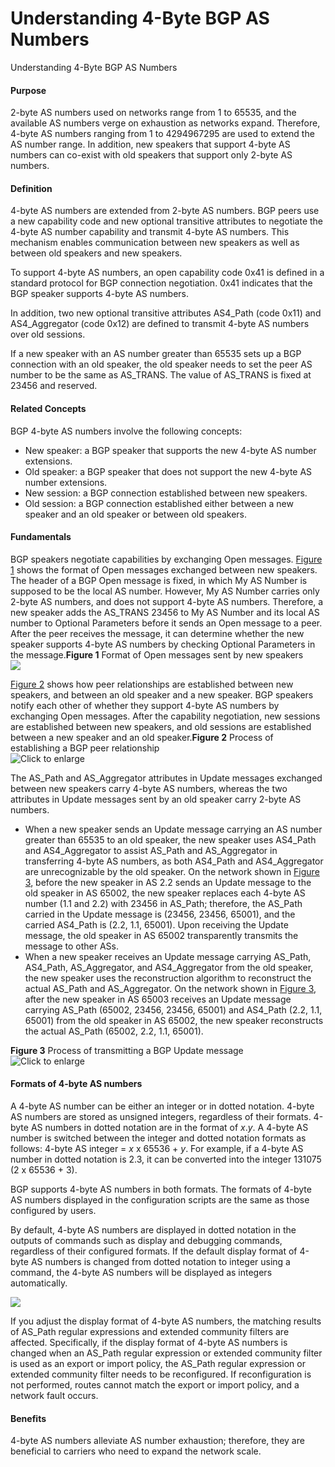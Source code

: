 Understanding 4-Byte BGP AS Numbers
===================================

Understanding 4-Byte BGP AS Numbers

#### Purpose

2-byte AS numbers used on networks range from 1 to 65535, and the available AS numbers verge on exhaustion as networks expand. Therefore, 4-byte AS numbers ranging from 1 to 4294967295 are used to extend the AS number range. In addition, new speakers that support 4-byte AS numbers can co-exist with old speakers that support only 2-byte AS numbers.


#### Definition

4-byte AS numbers are extended from 2-byte AS numbers. BGP peers use a new capability code and new optional transitive attributes to negotiate the 4-byte AS number capability and transmit 4-byte AS numbers. This mechanism enables communication between new speakers as well as between old speakers and new speakers.

To support 4-byte AS numbers, an open capability code 0x41 is defined in a standard protocol for BGP connection negotiation. 0x41 indicates that the BGP speaker supports 4-byte AS numbers.

In addition, two new optional transitive attributes AS4\_Path (code 0x11) and AS4\_Aggregator (code 0x12) are defined to transmit 4-byte AS numbers over old sessions.

If a new speaker with an AS number greater than 65535 sets up a BGP connection with an old speaker, the old speaker needs to set the peer AS number to be the same as AS\_TRANS. The value of AS\_TRANS is fixed at 23456 and reserved.


#### Related Concepts

BGP 4-byte AS numbers involve the following concepts:

* New speaker: a BGP speaker that supports the new 4-byte AS number extensions.
* Old speaker: a BGP speaker that does not support the new 4-byte AS number extensions.
* New session: a BGP connection established between new speakers.
* Old session: a BGP connection established either between a new speaker and an old speaker or between old speakers.


#### Fundamentals

BGP speakers negotiate capabilities by exchanging Open messages. [Figure 1](#EN-US_CONCEPT_0000001176743547__fig_dc_vrp_bgp_feature_003602) shows the format of Open messages exchanged between new speakers. The header of a BGP Open message is fixed, in which My AS Number is supposed to be the local AS number. However, My AS Number carries only 2-byte AS numbers, and does not support 4-byte AS numbers. Therefore, a new speaker adds the AS\_TRANS 23456 to My AS Number and its local AS number to Optional Parameters before it sends an Open message to a peer. After the peer receives the message, it can determine whether the new speaker supports 4-byte AS numbers by checking Optional Parameters in the message.**Figure 1** Format of Open messages sent by new speakers  
![](figure/en-us_image_0000001130783968.png)

[Figure 2](#EN-US_CONCEPT_0000001176743547__fig_dc_vrp_bgp_feature_003603) shows how peer relationships are established between new speakers, and between an old speaker and a new speaker. BGP speakers notify each other of whether they support 4-byte AS numbers by exchanging Open messages. After the capability negotiation, new sessions are established between new speakers, and old sessions are established between a new speaker and an old speaker.**Figure 2** Process of establishing a BGP peer relationship  
![](figure/en-us_image_0000001176663717.png "Click to enlarge")

The AS\_Path and AS\_Aggregator attributes in Update messages exchanged between new speakers carry 4-byte AS numbers, whereas the two attributes in Update messages sent by an old speaker carry 2-byte AS numbers.

* When a new speaker sends an Update message carrying an AS number greater than 65535 to an old speaker, the new speaker uses AS4\_Path and AS4\_Aggregator to assist AS\_Path and AS\_Aggregator in transferring 4-byte AS numbers, as both AS4\_Path and AS4\_Aggregator are unrecognizable by the old speaker. On the network shown in [Figure 3](#EN-US_CONCEPT_0000001176743547__fig_dc_vrp_bgp_feature_003604), before the new speaker in AS 2.2 sends an Update message to the old speaker in AS 65002, the new speaker replaces each 4-byte AS number (1.1 and 2.2) with 23456 in AS\_Path; therefore, the AS\_Path carried in the Update message is (23456, 23456, 65001), and the carried AS4\_Path is (2.2, 1.1, 65001). Upon receiving the Update message, the old speaker in AS 65002 transparently transmits the message to other ASs.
* When a new speaker receives an Update message carrying AS\_Path, AS4\_Path, AS\_Aggregator, and AS4\_Aggregator from the old speaker, the new speaker uses the reconstruction algorithm to reconstruct the actual AS\_Path and AS\_Aggregator. On the network shown in [Figure 3](#EN-US_CONCEPT_0000001176743547__fig_dc_vrp_bgp_feature_003604), after the new speaker in AS 65003 receives an Update message carrying AS\_Path (65002, 23456, 23456, 65001) and AS4\_Path (2.2, 1.1, 65001) from the old speaker in AS 65002, the new speaker reconstructs the actual AS\_Path (65002, 2.2, 1.1, 65001).

**Figure 3** Process of transmitting a BGP Update message  
![](figure/en-us_image_0000001176663719.png "Click to enlarge")


#### Formats of 4-byte AS numbers

A 4-byte AS number can be either an integer or in dotted notation. 4-byte AS numbers are stored as unsigned integers, regardless of their formats. 4-byte AS numbers in dotted notation are in the format of *x*.*y*. A 4-byte AS number is switched between the integer and dotted notation formats as follows: 4-byte AS integer = *x* x 65536 + *y*. For example, if a 4-byte AS number in dotted notation is 2.3, it can be converted into the integer 131075 (2 x 65536 + 3).

BGP supports 4-byte AS numbers in both formats. The formats of 4-byte AS numbers displayed in the configuration scripts are the same as those configured by users.

By default, 4-byte AS numbers are displayed in dotted notation in the outputs of commands such as display and debugging commands, regardless of their configured formats. If the default display format of 4-byte AS numbers is changed from dotted notation to integer using a command, the 4-byte AS numbers will be displayed as integers automatically.

![](public_sys-resources/notice_3.0-en-us.png) 

If you adjust the display format of 4-byte AS numbers, the matching results of AS\_Path regular expressions and extended community filters are affected. Specifically, if the display format of 4-byte AS numbers is changed when an AS\_Path regular expression or extended community filter is used as an export or import policy, the AS\_Path regular expression or extended community filter needs to be reconfigured. If reconfiguration is not performed, routes cannot match the export or import policy, and a network fault occurs.



#### Benefits

4-byte AS numbers alleviate AS number exhaustion; therefore, they are beneficial to carriers who need to expand the network scale.